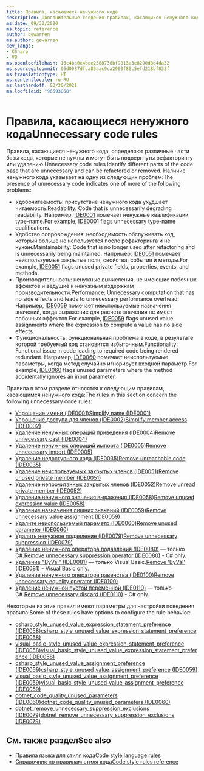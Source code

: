 ```yaml
---
title: Правила, касающиеся ненужного кода
description: Дополнительные сведения правилах, касающихся ненужного кода при анализе кода
ms.date: 09/30/2020
ms.topic: reference
author: gewarren
ms.author: gewarren
dev_langs:
- CSharp
- VB
ms.openlocfilehash: 16c4ba0e4bee2388736bf9813a3e8290d8d4da32
ms.sourcegitcommit: 05d0087dfca85aac9ca2960f86c5efd218bf833f
ms.translationtype: HT
ms.contentlocale: ru-RU
ms.lasthandoff: 03/30/2021
ms.locfileid: "96593858"
---
```

# <a name="unnecessary-code-rules"></a><span data-ttu-id="310ba-103">Правила, касающиеся ненужного кода</span><span class="sxs-lookup"><span data-stu-id="310ba-103">Unnecessary code rules</span></span>

<span data-ttu-id="310ba-104">Правила, касающиеся ненужного кода, определяют различные части базы кода, которые не нужны и могут быть подвергнуты рефакторингу или удалению.</span><span class="sxs-lookup"><span data-stu-id="310ba-104">Unnecessary code rules identify different parts of the code base that are unnecessary and can be refactored or removed.</span></span> <span data-ttu-id="310ba-105">Наличие ненужного кода указывает на одну из следующих проблем:</span><span class="sxs-lookup"><span data-stu-id="310ba-105">The presence of unnecessary code indicates one of more of the following problems:</span></span>

- <span data-ttu-id="310ba-106">Удобочитаемость: присутствие ненужного кода ухудшает читаемость.</span><span class="sxs-lookup"><span data-stu-id="310ba-106">Readability: Code that is unnecessarily degrading readability.</span></span> <span data-ttu-id="310ba-107">Например, [IDE0001](ide0001.md) помечает ненужные квалификации type-name.</span><span class="sxs-lookup"><span data-stu-id="310ba-107">For example, [IDE0001](ide0001.md) flags unnecessary type-name qualifications.</span></span>
- <span data-ttu-id="310ba-108">Удобство сопровождения: необходимость обслуживать код, который больше не используется после рефакторинга и не нужен.</span><span class="sxs-lookup"><span data-stu-id="310ba-108">Maintainability: Code that is no longer used after refactoring and is unnecessarily being maintained.</span></span> <span data-ttu-id="310ba-109">Например, [IDE0051](ide0051.md) помечает неиспользуемые закрытые поля, свойства, события и методы.</span><span class="sxs-lookup"><span data-stu-id="310ba-109">For example, [IDE0051](ide0051.md) flags unused private fields, properties, events, and methods.</span></span>
- <span data-ttu-id="310ba-110">Производительность: ненужные вычисления, не имеющие побочных эффектов и ведущие к ненужным издержкам производительности.</span><span class="sxs-lookup"><span data-stu-id="310ba-110">Performance: Unnecessary computation that has no side effects and leads to unnecessary performance overhead.</span></span> <span data-ttu-id="310ba-111">Например, [IDE0059](ide0059.md) помечает неиспользуемые назначения значений, когда выражение для расчета значения не имеет побочных эффектов.</span><span class="sxs-lookup"><span data-stu-id="310ba-111">For example, [IDE0059](ide0059.md) flags unused value assignments where the expression to compute a value has no side effects.</span></span>
- <span data-ttu-id="310ba-112">Функциональность: функциональная проблема в коде, в результате которой требуемый код становится избыточным.</span><span class="sxs-lookup"><span data-stu-id="310ba-112">Functionality: Functional issue in code leading to required code being rendered redundant.</span></span> <span data-ttu-id="310ba-113">Например, [IDE0060](ide0060.md) помечает неиспользуемые параметры, когда метод случайно игнорирует входной параметр.</span><span class="sxs-lookup"><span data-stu-id="310ba-113">For example, [IDE0060](ide0060.md) flags unused parameters where the method accidentally ignores an input parameter.</span></span>

<span data-ttu-id="310ba-114">Правила в этом разделе относятся к следующим правилам, касающимся ненужного кода:</span><span class="sxs-lookup"><span data-stu-id="310ba-114">The rules in this section concern the following unnecessary code rules:</span></span>

- [<span data-ttu-id="310ba-115">Упрощение имени (IDE0001)</span><span class="sxs-lookup"><span data-stu-id="310ba-115">Simplify name (IDE0001)</span></span>](ide0001.md)
- [<span data-ttu-id="310ba-116">Упрощение доступа для членов (IDE0002)</span><span class="sxs-lookup"><span data-stu-id="310ba-116">Simplify member access (IDE0002)</span></span>](ide0002.md)
- [<span data-ttu-id="310ba-117">Удаление ненужных операций приведения (IDE0004)</span><span class="sxs-lookup"><span data-stu-id="310ba-117">Remove unnecessary cast (IDE0004)</span></span>](ide0004.md)
- [<span data-ttu-id="310ba-118">Удаление ненужных операций импорта (IDE0005)</span><span class="sxs-lookup"><span data-stu-id="310ba-118">Remove unnecessary import (IDE0005)</span></span>](ide0005.md)
- [<span data-ttu-id="310ba-119">Удаление недоступного кода (IDE0035)</span><span class="sxs-lookup"><span data-stu-id="310ba-119">Remove unreachable code (IDE0035)</span></span>](ide0035.md)
- [<span data-ttu-id="310ba-120">Удаление неиспользуемых закрытых членов (IDE0051)</span><span class="sxs-lookup"><span data-stu-id="310ba-120">Remove unused private member (IDE0051)</span></span>](ide0051.md)
- [<span data-ttu-id="310ba-121">Удаление непрочитанных закрытых членов (IDE0052)</span><span class="sxs-lookup"><span data-stu-id="310ba-121">Remove unread private member (IDE0052)</span></span>](ide0052.md)
- [<span data-ttu-id="310ba-122">Удаление ненужного значения выражения (IDE0058)</span><span class="sxs-lookup"><span data-stu-id="310ba-122">Remove unused expression value (IDE0058)</span></span>](ide0058.md)
- [<span data-ttu-id="310ba-123">Удаление назначения лишних значений (IDE0059)</span><span class="sxs-lookup"><span data-stu-id="310ba-123">Remove unnecessary value assignment (IDE0059)</span></span>](ide0059.md)
- [<span data-ttu-id="310ba-124">Удалите неиспользуемый параметр (IDE0060)</span><span class="sxs-lookup"><span data-stu-id="310ba-124">Remove unused parameter (IDE0060)</span></span>](ide0060.md)
- [<span data-ttu-id="310ba-125">Удалить ненужное подавление (IDE0079)</span><span class="sxs-lookup"><span data-stu-id="310ba-125">Remove unnecessary suppression (IDE0079)</span></span>](ide0079.md)
- <span data-ttu-id="310ba-126">[Удаление ненужного оператора подавления (IDE0080)](ide0080.md) — только C#.</span><span class="sxs-lookup"><span data-stu-id="310ba-126">[Remove unnecessary suppression operator (IDE0080)](ide0080.md) - C# only.</span></span>
- <span data-ttu-id="310ba-127">[Удаление "ByVal" (IDE0081)](ide0081.md) — только Visual Basic.</span><span class="sxs-lookup"><span data-stu-id="310ba-127">[Remove 'ByVal' (IDE0081)](ide0081.md) - Visual Basic only.</span></span>
- [<span data-ttu-id="310ba-128">Удаление ненужного оператора равенства (IDE0100)</span><span class="sxs-lookup"><span data-stu-id="310ba-128">Remove unnecessary equality operator (IDE0100)</span></span>](ide0100.md)
- <span data-ttu-id="310ba-129">[Удаление ненужной пустой переменной (IDE0110)](ide0110.md) — только C#.</span><span class="sxs-lookup"><span data-stu-id="310ba-129">[Remove unnecessary discard (IDE0110)](ide0110.md) - C# only.</span></span>

<span data-ttu-id="310ba-130">Некоторые из этих правил имеют параметры для настройки поведения правила:</span><span class="sxs-lookup"><span data-stu-id="310ba-130">Some of these rules have options to configure the rule behavior:</span></span>

- [<span data-ttu-id="310ba-131">csharp_style_unused_value_expression_statement_preference (IDE0058)</span><span class="sxs-lookup"><span data-stu-id="310ba-131">csharp_style_unused_value_expression_statement_preference (IDE0058)</span></span>](ide0058.md#csharp_style_unused_value_expression_statement_preference)
- [<span data-ttu-id="310ba-132">visual_basic_style_unused_value_expression_statement_preference (IDE0058)</span><span class="sxs-lookup"><span data-stu-id="310ba-132">visual_basic_style_unused_value_expression_statement_preference (IDE0058)</span></span>](ide0058.md#visual_basic_style_unused_value_expression_statement_preference)
- [<span data-ttu-id="310ba-133">csharp_style_unused_value_assignment_preference (IDE0059)</span><span class="sxs-lookup"><span data-stu-id="310ba-133">csharp_style_unused_value_assignment_preference (IDE0059)</span></span>](ide0059.md#csharp_style_unused_value_assignment_preference)
- [<span data-ttu-id="310ba-134">visual_basic_style_unused_value_assignment_preference (IDE0059)</span><span class="sxs-lookup"><span data-stu-id="310ba-134">visual_basic_style_unused_value_assignment_preference (IDE0059)</span></span>](ide0059.md#visual_basic_style_unused_value_assignment_preference)
- [<span data-ttu-id="310ba-135">dotnet_code_quality_unused_parameters (IDE0060)</span><span class="sxs-lookup"><span data-stu-id="310ba-135">dotnet_code_quality_unused_parameters (IDE0060)</span></span>](ide0060.md#dotnet_code_quality_unused_parameters)
- [<span data-ttu-id="310ba-136">dotnet_remove_unnecessary_suppression_exclusions (IDE0079)</span><span class="sxs-lookup"><span data-stu-id="310ba-136">dotnet_remove_unnecessary_suppression_exclusions (IDE0079)</span></span>](ide0079.md#dotnet_remove_unnecessary_suppression_exclusions)

## <a name="see-also"></a><span data-ttu-id="310ba-137">См. также раздел</span><span class="sxs-lookup"><span data-stu-id="310ba-137">See also</span></span>

- [<span data-ttu-id="310ba-138">Правила языка для стиля кода</span><span class="sxs-lookup"><span data-stu-id="310ba-138">Code style language rules</span></span>](language-rules.md)
- [<span data-ttu-id="310ba-139">Справочник по правилам стиля кода</span><span class="sxs-lookup"><span data-stu-id="310ba-139">Code style rules reference</span></span>](index.md)
